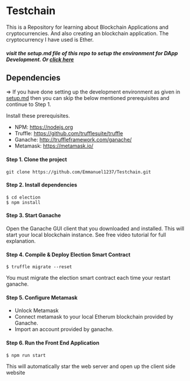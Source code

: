 # Testchain
This is a Repository for learning about Blockchain Applications and cryptocurrencies. And also creating an blockchain application. 
The cryptocurrency I have used is Ether.

##### visit the setup.md file of this repo to setup the environment for DApp Development. Or [click here](https://github.com/Emmanuel1237/Testchain/blob/master/setup.md)


## Dependencies 
  => If you have done setting up the development environment as given in 
  [setup.md](https://github.com/Emmanuel1237/Testchain/blob/master/setup.md) then you can skip the below mentioned prerequisites and continue to Step 1.

 Install these prerequisites.

 - NPM: https://nodejs.org
 - Truffle: https://github.com/trufflesuite/truffle
 - Ganache: http://truffleframework.com/ganache/
 - Metamask: https://metamask.io/
  

#### Step 1. Clone the project
   
    git clone https://github.com/Emmanuel1237/Testchain.git

#### Step 2. Install dependencies

    $ cd election
    $ npm install

#### Step 3. Start Ganache

 Open the Ganache GUI client that you downloaded and installed. This will start  your local blockchain instance. See free video tutorial for full explanation.

#### Step 4. Compile & Deploy Election Smart Contract

    $ truffle migrate --reset 
 
 You must migrate the election smart contract each time your restart ganache.

#### Step 5. Configure Metamask

 - Unlock Metamask
 - Connect metamask to your local Etherum blockchain provided by Ganache.
 - Import an account provided by ganache.

#### Step 6. Run the Front End Application
    $ npm run start
 This will automatically star the web server and open up the client side website 